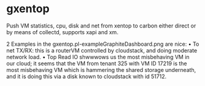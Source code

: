 gxentop
=======
Push VM statistics, cpu, disk and net from xentop to carbon either direct
or by means of collectd, supports xapi and xm.

2 Examples in the gxentop.pl-exampleGraphiteDashboard.png are nice:
•	To net TX/RX: this is a routerVM controlled by cloudstack, and doing moderate network load. 
•	Top Read IO shwwwows us the most misbehaving VM in  our cloud; it seems that the VM from tenant 325 with VM ID 17219 is the most misbehaving VM which is hammering the shared storage underneath, and it is doing this via a disk known to cloudstack with id 51712.

